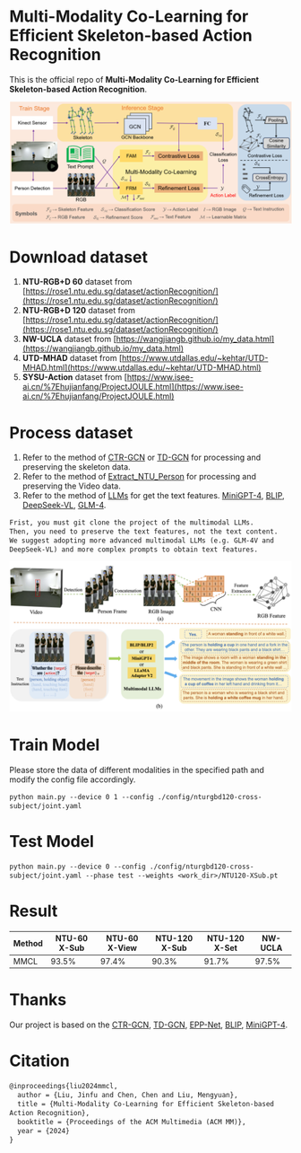# Multi-Modality Co-Learning for Efficient Skeleton-based Action Recognition
This is the official repo of **Multi-Modality Co-Learning for Efficient Skeleton-based Action Recognition**. <br />
<div align=center>
<img src ="./MMCL_framework.png" width="1000"/>
</div>

# Download dataset
1. **NTU-RGB+D 60** dataset from [https://rose1.ntu.edu.sg/dataset/actionRecognition/](https://rose1.ntu.edu.sg/dataset/actionRecognition/)
2. **NTU-RGB+D 120** dataset from [https://rose1.ntu.edu.sg/dataset/actionRecognition/](https://rose1.ntu.edu.sg/dataset/actionRecognition/)
3. **NW-UCLA** dataset from [https://wangjiangb.github.io/my_data.html](https://wangjiangb.github.io/my_data.html)
4. **UTD-MHAD** dataset from [https://www.utdallas.edu/~kehtar/UTD-MHAD.html](https://www.utdallas.edu/~kehtar/UTD-MHAD.html)
5. **SYSU-Action** dataset from [https://www.isee-ai.cn/%7Ehujianfang/ProjectJOULE.html](https://www.isee-ai.cn/%7Ehujianfang/ProjectJOULE.html)

# Process dataset
1. Refer to the method of [CTR-GCN](https://github.com/Uason-Chen/CTR-GCN) or [TD-GCN](https://github.com/liujf69/TD-GCN-Gesture) for processing and preserving the skeleton data.
2. Refer to the method of [Extract_NTU_Person](https://github.com/liujf69/Data-Processing/tree/master/Extract_NTU_Person) for processing and preserving the Video data.
3. Refer to the method of [LLMs](https://github.com/liujf69/MMCL-Action/tree/main/LLMs) for get the text features. [MiniGPT-4](https://github.com/Vision-CAIR/MiniGPT-4), [BLIP](https://github.com/salesforce/BLIP), [DeepSeek-VL](https://github.com/deepseek-ai/DeepSeek-VL), [GLM-4](https://github.com/THUDM/GLM-4).
```
Frist, you must git clone the project of the multimodal LLMs.
Then, you need to preserve the text features, not the text content.
We suggest adopting more advanced multimodal LLMs (e.g. GLM-4V and DeepSeek-VL) and more complex prompts to obtain text features.
```
<div align=center>
<img src ="./fig.png" width="1000"/>
</div>

# Train Model
Please store the data of different modalities in the specified path and modify the config file accordingly.
```
python main.py --device 0 1 --config ./config/nturgbd120-cross-subject/joint.yaml
```
# Test Model
```
python main.py --device 0 --config ./config/nturgbd120-cross-subject/joint.yaml --phase test --weights <work_dir>/NTU120-XSub.pt
```

# Result
| Method | NTU-60 X-Sub | NTU-60 X-View | NTU-120 X-Sub | NTU-120 X-Set | NW-UCLA |
| ------ | ------------ | ------------- | ------------- | ------------- | -------
|  MMCL  |     93.5%    |      97.4%    |      90.3%    |      91.7%    |  97.5%  |

# Thanks
Our project is based on the [CTR-GCN](https://github.com/Uason-Chen/CTR-GCN), [TD-GCN](https://github.com/liujf69/TD-GCN-Gesture), [EPP-Net](https://github.com/liujf69/EPP-Net-Action), [BLIP](https://github.com/salesforce/BLIP), [MiniGPT-4](https://github.com/Vision-CAIR/MiniGPT-4).

# Citation
```
@inproceedings{liu2024mmcl,
  author = {Liu, Jinfu and Chen, Chen and Liu, Mengyuan},
  title = {Multi-Modality Co-Learning for Efficient Skeleton-based Action Recognition}, 
  booktitle = {Proceedings of the ACM Multimedia (ACM MM)}, 
  year = {2024}
}
```
